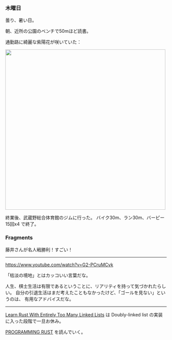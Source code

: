 ### 木曜日

曇り、暑い日。

朝、近所の公園のベンチで50mほど読書。

通勤路に綺麗な紫陽花が咲いていた：

<img src="https://i.imgur.com/wFoiIvX.jpg" width="500">

終業後、武蔵野総合体育館のジムに行った。
バイク30m、ラン30m、バーピー15回x4 で終了。

### Fragments

藤井さんが名人戦勝利！すごい！

---

https://www.youtube.com/watch?v=G2-PCruMCvk

「枯淡の境地」とはカッコいい言葉だな。

人生、棋士生活は有限であるということに、リアリティを持って気づかれたらしい。
自分の引退生活はまだ考えたこともなかったけど、「ゴールを見ない」というのは、
有用なアドバイスだな。

---

[Learn Rust With Entirely Too Many Linked Lists](https://rust-unofficial.github.io/too-many-lists/index.html)
は
Doubly-linked list の実装に入った段階で一旦お休み。

[PROGRAMMING RUST](https://www.oreilly.co.jp/books/9784873119786/) を読んでいく。